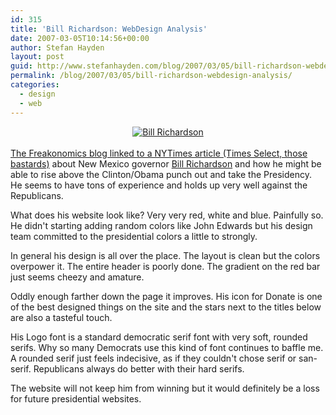 ```yaml
---
id: 315
title: 'Bill Richardson: WebDesign Analysis'
date: 2007-03-05T10:14:56+00:00
author: Stefan Hayden
layout: post
guid: http://www.stefanhayden.com/blog/2007/03/05/bill-richardson-webdesign-analysis/
permalink: /blog/2007/03/05/bill-richardson-webdesign-analysis/
categories:
  - design
  - web
---
```

<p><center><a href="http://richardsonforpresident.com/"><img src="/blog/wp-content/election08/richardson.gif" alt="Bill Richardson" border="0" /></a></center><br />
<a href="http://www.freakonomics.com/blog/2007/03/05/looking-to-play-a-cheap-democratic-long-shot/">The Freakonomics blog linked to a NYTimes article (Times Select, those bastards)</a> about New Mexico governor <a href="http://richardsonforpresident.com/">Bill Richardson</a> and how he might be able to rise above the Clinton/Obama punch out and take the Presidency. He seems to have tons of experience and holds up very well against the Republicans.</p>
<p>What does his website look like? Very very red, white and blue. Painfully so. He didn't starting adding random colors like John Edwards but his design team committed to the presidential colors a little to strongly.</p>
<p>In general his design is all over the place. The layout is clean but the colors overpower it. The entire header is poorly done. The gradient on the red bar just seems cheezy and amature.</p>
<p>Oddly enough farther down the page it improves. His icon for Donate is one of the best designed things on the site and the stars next to the titles below are also a tasteful touch.</p>
<p>His Logo font is a standard democratic serif font with very soft, rounded serifs. Why so many Democrats use this kind of font continues to baffle me. A rounded serif just feels indecisive, as if they couldn't chose serif or san-serif. Republicans always do better with their hard serifs.</p>
<p>The website will not keep him from winning but it would definitely be a loss for future presidential websites.
</p>
